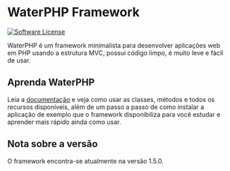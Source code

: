 # WaterPHP Framework

[![Software License](https://img.shields.io/badge/license-MIT-brightgreen.svg?style=flat-square)](license.txt)

WaterPHP é um framework minimalista para desenvolver aplicações web em PHP usando a estrutura MVC, possui código limpo, é muito leve e fácil de usar.

## Aprenda WaterPHP

Leia a [documentação](https://github.com/waterphp/doc) e veja como usar as classes, métodos e todos os recursos disponíveis, além de um passo a passo de como instalar a aplicação de exemplo que o framework disponibiliza para você estudar e aprender mais rápido ainda como usar.

## Nota sobre a versão

O framework encontra-se atualmente na versão 1.5.0.
